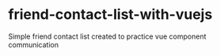# friend-contact-list-with-vuejs
Simple friend contact list created to practice vue component communication
